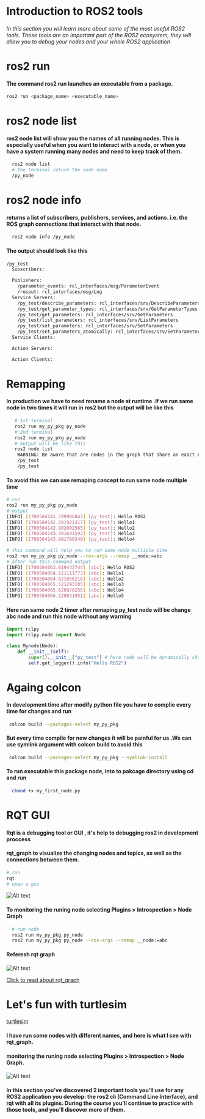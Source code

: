 # Introduction to ROS2 tools
###### In this section you will learn more about some of the most useful ROS2 tools. Those tools are an important part of the ROS2 ecosystem, they will allow you to debug your nodes and your whole ROS2 application

# ros2 run 
#### The command ros2 run launches an executable from a package.
```bash
ros2 run <package_name> <executable_name>
```
# ros2 node list 
#### ros2 node list will show you the names of all running nodes. This is especially useful when you want to interact with a node, or when you have a system running many nodes and need to keep track of them.
```bash
  ros2 node list 
  # The terminal return the node name 
  /py_node
```
# ros2 node info 
#### returns a list of subscribers, publishers, services, and actions. i.e. the ROS graph connections that interact with that node. 
```bash
  ros2 node info /py_node
```
#### The output should look like this 
```bash
/py_test
  Subscribers:

  Publishers:
    /parameter_events: rcl_interfaces/msg/ParameterEvent
    /rosout: rcl_interfaces/msg/Log
  Service Servers:
    /py_test/describe_parameters: rcl_interfaces/srv/DescribeParameters
    /py_test/get_parameter_types: rcl_interfaces/srv/GetParameterTypes
    /py_test/get_parameters: rcl_interfaces/srv/GetParameters
    /py_test/list_parameters: rcl_interfaces/srv/ListParameters
    /py_test/set_parameters: rcl_interfaces/srv/SetParameters
    /py_test/set_parameters_atomically: rcl_interfaces/srv/SetParametersAtomically
  Service Clients:

  Action Servers:

  Action Clients:
```
# Remapping 
#### In production we have to need rename a node at runtime .If we run same node in two times it will run in ros2 but the output will be like this 

```bash
   # 1st terminal 
   ros2 run my_py_pkg py_node 
   # 2nd terminal 
   ros2 run my_py_pkg py_node 
   # output will be like this 
   ros2 node list
    WARNING: Be aware that are nodes in the graph that share an exact name, this can have unintended side effects.
    /py_test
    /py_test

```
#### To avoid this we can use remaping concept to run same node multiple time 

```bash
# run 
ros2 run my_py_pkg py_node
# output 
[INFO] [1700504141.799906847] [py_test]: Hello ROS2
[INFO] [1700504142.301921317] [py_test]: Hello1
[INFO] [1700504142.802002565] [py_test]: Hello2
[INFO] [1700504143.301641592] [py_test]: Hello3
[INFO] [1700504143.801780340] [py_test]: Hello4

# this command will help you to run same node multiple time 
ros2 run my_py_pkg py_node --ros-args --remap __node:=abc 
# after run this command output 
[INFO] [1700504063.619443744] [abc]: Hello ROS2
[INFO] [1700504064.121111773] [abc]: Hello1
[INFO] [1700504064.621056218] [abc]: Hello2
[INFO] [1700504065.121293105] [abc]: Hello3
[INFO] [1700504065.620878255] [abc]: Hello4
[INFO] [1700504066.120831051] [abc]: Hello5

```
#### Here run same node 2 timer after remaping py_test node will be change abc node and run this node without any warning 

```python
import rclpy
import rclpy.node import Node 

class Mynode(Node):
    def __init__(self):
        super().__init__("py_test") # here node will be dynamically change when run rempaing command to run node multiple times
        self.get_logger().info("Hello ROS2")

```
# Againg colcon 
#### In development time after modify python file you have to complie every time for changes and run 
```bash
 colcon build --packages-select my_py_pkg 

```
#### But every time compile for new changes it will be painful for us .We can use symlink argument with colcon build to avoid this 

```bash
 colcon build --packages-select my_py_pkg --symlink-install
```
#### To run executable this package node, into to pakcage directory using cd and run 
```bash
  chmod +x my_first_node.py
```
# RQT GUI 

#### Rqt is a debugging tool or GUI , it's help to debugging ros2 in development proccess 
#### rqt_graph to visualize the changing nodes and topics, as well as the connections between them.

```bash
# run 
rqt 
# open a gui 
```
![Alt text](image.png) 

#### To monitoring the runing node selecting Plugins > Introspection > Node Graph
```bash
  # run node 
  ros2 run my_py_pkg py_node 
  ros2 run my_py_pkg py_node --ros-args --remap __node:=abc  
```
#### Referesh rqt graph 
![Alt text](image-1.png)

[Click to read about rqt_graph](https://docs.ros.org/en/humble/Tutorials/Beginner-CLI-Tools/Understanding-ROS2-Topics/Understanding-ROS2-Topics.html)

# Let's fun with turtlesim 
[turtlesim](https://docs.ros.org/en/humble/Tutorials/Beginner-CLI-Tools/Introducing-Turtlesim/Introducing-Turtlesim.html)

#### I have run some nodes with different names, and here is what I see with rqt_graph.
#### monitoring the runing node selecting Plugins > Introspection > Node Graph.
![Alt text](image-2.png)

#### In this section you’ve discovered 2 important tools you’ll use for any ROS2 application you develop: the ros2 cli (Command Line Interface), and rqt with all its plugins. During the course you’ll continue to practice with those tools, and you’ll discover more of them.